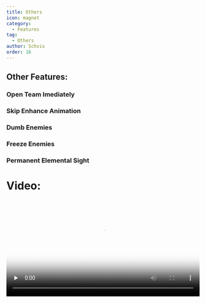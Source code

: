 ```yaml
---
title: Others
icon: magnet
category:
  - Features
tag:
  - Others
author: Schvis
order: 16
---
```


## Other Features:
### Open Team Imediately
### Skip Enhance Animation
### Dumb Enemies
### Freeze Enemies
### Permanent Elemental Sight

# Video:

<video controls preload="none" width="100%" poster="https://nextcloud.atruicardona.xyz/s/5qrXm8Bzsj7pJsM/preview"><source src="https://nextcloud.atruicardona.xyz/s/5qrXm8Bzsj7pJsM/download" type="video/mp4"></video>